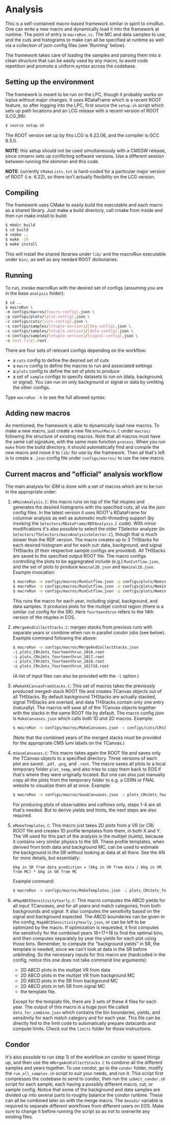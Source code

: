 # Analysis

This is a self-contained macro-based framework similar in spirit to cmsRun. One can write a new macro and dynamically load it into the framework at runtime. The point of entry is `macroRun.cc`. The MC and data samples to use, and the cuts and histograms to make can all be specified at runtime as well via a collection of json config files (see 'Running' below).

The framework takes care of loading the samples and parsing them into a clean structure that can be easily used by any macro, to avoid code repetition and promote a uniform syntax across the codebase.

## Setting up the environment

The framework is meant to be run on the LPC, though it probably works on lxplus without major changes. It uses RDataFrame which is a recent ROOT feature, so after logging into the LPC, first source the `setup.sh` script which sets up path locations and an LCG release with a recent version of ROOT (LCG_99):

```bash
$ source setup.sh
```
The ROOT version set up by this LCG is 6.22.06, and the compiler is GCC 8.3.0.

**NOTE**: this setup should not be used simultaneously with a CMSSW release, since cmsenv sets up conflicting software versions. Use a different session between running the skimmer and this code.

**NOTE**: currently `CMakeLists.txt` is hard-coded for a particular major version of ROOT (i.e. 6.22), so there isn't actually flexibility on the LCG version.

## Compiling

The framework uses CMake to easily build the executable and each macro as a shared library. Just make a build directory, call cmake from inside and then run make install to build:

```bash
$ mkdir build
$ cd build
$ cmake ..
$ make -j8
$ make install
```

This will install the shared libraries under `lib/` and the macroRun executable under `bin/`, as well as any needed ROOT dictionaries.

## Running

To run, invoke macroRun with the desired set of configs (assuming you are in the base `analysis` folder):

```bash
$ cd ..
$ macroRun \
-m configs/macros/[macro-config].json \
-p configs/plots/[plot-config].json \
-c configs/cuts/[cuts-config].json \
-s configs/samples/[ntuple-version]/[bkg-config].json \
-s configs/samples/[ntuple-version]/[data-config].json \
-s configs/samples/[ntuple-version]/[signal-config].json \
-o [out-file].root
```

There are four sets of relevant configs depending on the workflow:

- a `cuts` config to define the desired set of cuts
- a `macro` config to define the macros to run and associated settings
- a `plots` config to define the set of plots to produce
- a set of `sample` configs to specify datasets to run on (data, background, or signal). You can run on only background or signal or data by omitting the other configs.

Type `macroRun -h` to see the full allowed syntax.

## Adding new macros

As mentioned, the framework is able to dynamically load new macros. To make a new macro, just create a new file `mYourMacro.C` under `macros/` following the structure of existing macros. Note that all macros must have the same call signature, with the same main function `process`. When you run `make` from the build directory, it should automatically find and compile the new macro and move it to `lib/` for use by the framework. Then all that's left is to create a `.json` config file under `configs/macros/` to use the new macro.

## Current macros and "official" analysis workflow

The main analysis for iDM is done with a set of macros which are to be run in the appropriate order:

1) `mMainAnalysis.C`: this macro runs on top of the flat ntuples and generates the desired histograms with the specified cuts, all via the json config files. In the latest version it uses ROOT's RDataFrame for columnar analysis as well as automatic multi-threading support (by invoking the `Selectors/RDataFrame/RDFAnalysis.C` code). With minor modifications it's also possible to select the older TSelector analyzer (in `Selectors/TSelectors/mainAnalysisSelector.C`), though that is much slower than the RDF version. The macro creates up to 3 THStacks for each desired histogram and for each cut: data, background, and signal THStacks (if their respective sample configs are provided). All THStacks are saved to the specified output ROOT file. The macro configs controlling the plots to be aggregrated include (e.g.) `RunCutflow.json`, and the set of plots to produce `Nominal2D.json` and `Nominal1D.json`. Example invocation:

    ```bash
    $ macroRun -m configs/macros/RunCutflow.json -p configs/plots/Nominal2D.json -c configs/cuts/CRnJets.json -s configs/samples/fourteenthrun/2018/backgrounds_full.json -s configs/samples/fourteenthrun/2018/data_full.json -o plots_CRnJets_fourteenthrun_2018.root
    $ macroRun -m configs/macros/RunCutflow.json -p configs/plots/Nominal2D.json -c configs/cuts/CRnJets.json -s configs/samples/fourteenthrun/2017/backgrounds_full.json -s configs/samples/fourteenthrun/2017/data_full.json -o plots_CRnJets_fourteenthrun_2017.root
    $ macroRun -m configs/macros/RunCutflow.json -p configs/plots/Nominal2D.json -c configs/cuts/CRnJets.json -s configs/samples/fourteenthrun/2016/backgrounds_full.json -s configs/samples/fourteenthrun/2016/data_full.json -o plots_CRnJets_fourteenthrun_2016.root
    ```
    This runs the macro for each year, including signal, background, and data samples. It produces plots for the multijet control region (there is a similar cut config for the SR). Here `fourteenthrun` refers to the 14th version of the ntuples in EOS.

2) `mMergeAndCollectStacks.C`: merges stacks from previous runs with separate years or combine when run in parallel condor jobs (see below). Example command following the above:

    ```bash
    $ macroRun -m configs/macros/MergeAndCollectStacks.json
    -i plots_CRnJets_fourteenthrun_2016.root
    -i plots_CRnJets_fourteenthrun_2017.root
    -i plots_CRnJets_fourteenthrun_2018.root
    -o plots_CRnJets_fourteenthrun_161718.root
    ```
    (A list of input files can also be provided with the `-l` option.)

3) `mMakeXXCanvasFromStacks.C`: This set of macros takes the previously produced merged-stack ROOT file and creates TCanvas objects out of all THStacks. By default background THStacks are actually stacked, signal THStacks are overlaid, and data THStacks contain only one entry (naturally). The macros will save all of the TCanvas objects together with the stacks in the same ROOT file by default. The macro config json is `MakeCanvases.json` which calls both 1D and 2D macros. Example:

    ```bash
    $ macroRun -m configs/macros/MakeCanvases.json -c configs/cuts/CRnJets.json -y 161718 -i plots_CRnJets_fourteenthrun_161718.root
    ```
    (Note that the combined years of the merged stacks must be provided for the appropriate CMS lumi labels on the TCanvas.)

4) `mSaveCanvases.C`: This macro takes again the ROOT file and saves only the TCanvas objects to a specified directory. Three versions of each plot are saved: `.pdf`, `.png`, and `.root`. The macro saves all plots to a local temporary folder `plot_temp`, and also tries to copy them back to EOS if that's where they were originally located. But one can also just manually copy all the plots from the temporary folder to e.g. a CERN or FNAL website to visualize them all at once. Example:

    ```bash
    $ macroRun -m configs/macros/SaveCanvases.json -i plots_CRnJets_fourteenthrun_161718.root
    ```

    For producing plots of observables and cutflows only, steps 1-4 are all that's needed. But to derive yields and limits, the next steps are also required.

5) `mMakeTemplates.C`: This macro just takes 2D plots from a VR (or CR) ROOT file and creates 1D profile templates from them, in both X and Y. The VR used for this part of the analysis is the multijet (nJets), because it contains very similar physics to the SR. These profile templates, when derived from both data and background MC, can be used to estimate the background in the SR without looking at data at all there. See the AN for more details, but essentially:

    ```
    bkg in SR from data prediction = (bkg in VR from data / bkg in VR from MC) * bkg in SR from MC
    ```

    Example command:

    ```bash
    $ macroRun -m configs/macros/MakeTemplates.json -i plots_CRnJets_fourteenthrun_161718.root
    ```

6) `mMapABCDSensitivityYearly.C`: This macro computes the ABCD yields for all input TCanvases, and for all years and match categories, from both backgrounds and signal. It also computes the sensitivity based on the signal and background expected. The ABCD boundaries can be given in the config, `MapABCDSensitivityYearly.json`, or can be left to be optimized by the macro. If optimization is requested, it first computes the sensitivity for the combined years 16+17+18 to find the optimal bins, and then computes separately by year the yields for each plot using those bins. Remember, to compute the "background yields" in SR, the template is needed, since we can't look at data in the SR before unblinding. So the necessary inputs for this macro are (hardcoded in the config, notice this one does not take command line arguments): 

    * 2D ABCD plots in the multijet VR from data
    * 2D ABCD plots in the multijet VR from background MC
    * 2D ABCD plots in the SR from background MC
    * 2D ABCD plots in teh SR from signal MC
    * the template file.

    Except for the template file, there are 3 sets of these 4 files for each year. The output of this macro is a huge json file called `data_for_combine.json` which contains the bin boundaries, yields, and sensitivity for each match category and for each year. This file can be directly fed to the limit code to automatically prepare datacards and compute limits. Check out the `limits` folder for those instructions.

## Condor

It's also possible to run step 1) of the workflow on condor to speed things up, and then use the `mMergeAndCollectStacks.C` to combine all the different samples and years together. To use condor, go to the `condor` folder, modify the `run_all_samples.sh` script to suit your needs, and run it. This script first compresses the codebase to send to condor, then run the `submit_condor.sh` script for each sample, each having a possibly different macro, cut, or sample config. Notice that some of the background and data samples are divided up into several parts to roughly balance the condor runtime. These can all be combined later on with the merge macro. The `$eosdir` variable is required to separate different workflows from different users on EOS. Make sure to change it before running the script so as not to overwrite any existing files.
